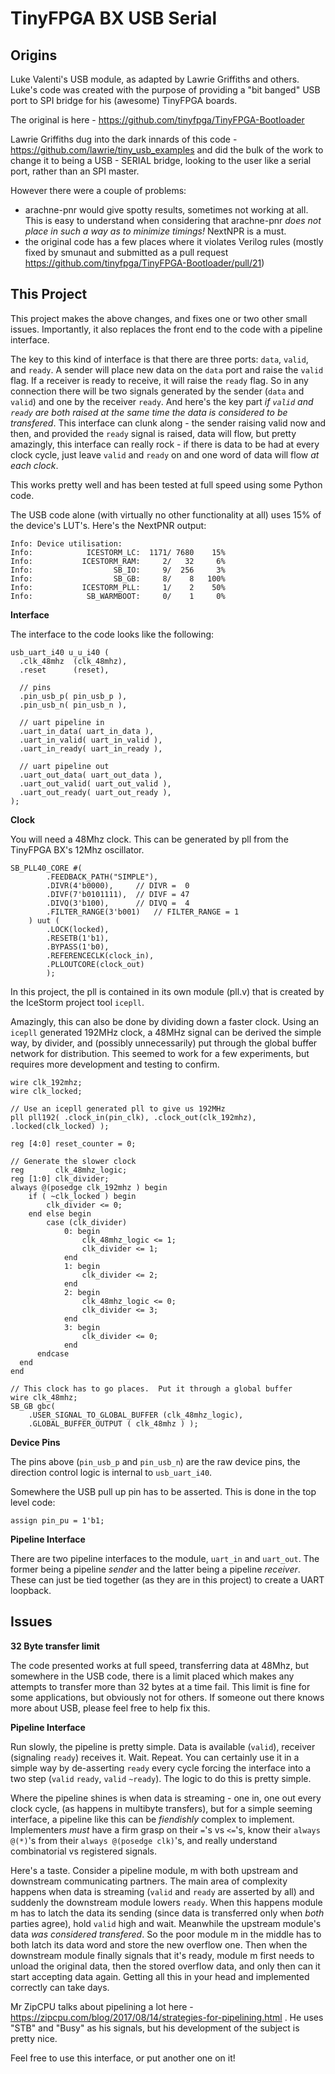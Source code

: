 # TinyFPGA BX USB Serial

## Origins

Luke Valenti's USB module, as adapted by Lawrie Griffiths and others.  Luke's code was created with the purpose of providing a "bit banged" USB port to SPI bridge for his (awesome) TinyFPGA boards.

The original is here - https://github.com/tinyfpga/TinyFPGA-Bootloader

Lawrie Griffiths dug into the dark innards of this code - https://github.com/lawrie/tiny_usb_examples  and did the bulk of the work to change it to being a USB - SERIAL bridge, looking to the user like a serial port, rather than an SPI master.

However there were a couple of problems:
- arachne-pnr would give spotty results, sometimes not working at all.  This is easy to understand when considering that arachne-pnr *does not place in such a way as to minimize timings!*  NextNPR is a must.
- the original code has a few places where it violates Verilog rules (mostly fixed by smunaut and submitted as a pull request https://github.com/tinyfpga/TinyFPGA-Bootloader/pull/21)

## This Project

This project makes the above changes, and fixes one or two other small issues.  Importantly, it also replaces the front end to the code with a pipeline interface.

The key to this kind of interface is that there are three ports: `data`, `valid`, and `ready`.  A sender will place new data on the `data` port and raise the `valid` flag.  If a receiver is ready to receive, it will raise the `ready` flag.  So in any connection there will be two signals generated by the sender (`data` and `valid`) and one by the receiver `ready`.  And here's the key part *if `valid` and `ready` are both raised at the same time the data is considered to be transfered*.   This interface can clunk along - the sender raising valid now and then, and provided the `ready` signal is raised, data will flow, but pretty amazingly, this interface can really rock - if there is data to be had at every clock cycle, just leave `valid` and `ready` on and one word of data will flow *at each clock*.

This works pretty well and has been tested at full speed using some Python code.

The USB code alone (with virtually no other functionality at all) uses 15% of the device's LUT's.  Here's the NextPNR output:

```
Info: Device utilisation:
Info: 	         ICESTORM_LC:  1171/ 7680    15%
Info: 	        ICESTORM_RAM:     2/   32     6%
Info: 	               SB_IO:     9/  256     3%
Info: 	               SB_GB:     8/    8   100%
Info: 	        ICESTORM_PLL:     1/    2    50%
Info: 	         SB_WARMBOOT:     0/    1     0%
```

**Interface**

The interface to the code looks like the following:

```
usb_uart_i40 u_u_i40 (
  .clk_48mhz  (clk_48mhz),
  .reset      (reset),

  // pins
  .pin_usb_p( pin_usb_p ),
  .pin_usb_n( pin_usb_n ),

  // uart pipeline in
  .uart_in_data( uart_in_data ),
  .uart_in_valid( uart_in_valid ),
  .uart_in_ready( uart_in_ready ),

  // uart pipeline out
  .uart_out_data( uart_out_data ),
  .uart_out_valid( uart_out_valid ),
  .uart_out_ready( uart_out_ready ),
);
```

**Clock**

You will need a 48Mhz clock.  This can be generated by pll from the TinyFPGA BX's 12Mhz oscillator.

```
SB_PLL40_CORE #(
		.FEEDBACK_PATH("SIMPLE"),
		.DIVR(4'b0000),		// DIVR =  0
		.DIVF(7'b0101111),	// DIVF = 47
		.DIVQ(3'b100),		// DIVQ =  4
		.FILTER_RANGE(3'b001)	// FILTER_RANGE = 1
	) uut (
		.LOCK(locked),
		.RESETB(1'b1),
		.BYPASS(1'b0),
		.REFERENCECLK(clock_in),
		.PLLOUTCORE(clock_out)
		);
```

In this project, the pll is contained in its own module (pll.v) that is created by the IceStorm project tool `icepll`.

Amazingly, this can also be done by dividing down a faster clock.  Using an `icepll` generated 192MHz clock, a 48MHz signal can be derived the simple way, by divider, and (possibly unnecessarily) put through the global buffer network for distribution.  This seemed to work for a few experiments, but requires more development and testing to confirm.

```
wire clk_192mhz;
wire clk_locked;

// Use an icepll generated pll to give us 192MHz
pll pll192( .clock_in(pin_clk), .clock_out(clk_192mhz), .locked(clk_locked) );

reg [4:0] reset_counter = 0;

// Generate the slower clock
reg       clk_48mhz_logic;
reg [1:0] clk_divider;
always @(posedge clk_192mhz ) begin
    if ( ~clk_locked ) begin
        clk_divider <= 0;
    end else begin
        case (clk_divider)
            0: begin
                clk_48mhz_logic <= 1;
                clk_divider <= 1;
            end
            1: begin
                clk_divider <= 2;
            end
            2: begin
                clk_48mhz_logic <= 0;
                clk_divider <= 3;
            end
            3: begin
                clk_divider <= 0;
            end
      endcase
  end
end

// This clock has to go places.  Put it through a global buffer
wire clk_48mhz;
SB_GB gbc(
    .USER_SIGNAL_TO_GLOBAL_BUFFER (clk_48mhz_logic),
    .GLOBAL_BUFFER_OUTPUT ( clk_48mhz ) );
```

**Device Pins**

The pins above (`pin_usb_p` and `pin_usb_n`) are the raw device pins, the direction control logic is internal to `usb_uart_i40`.

Somewhere the USB pull up pin has to be asserted.  This is done in the top level code:

```
assign pin_pu = 1'b1;
```

**Pipeline Interface**

There are two pipeline interfaces to the module, `uart_in` and `uart_out`.  The former being a pipeline *sender* and the latter being a pipeline *receiver*.  These can just be tied together (as they are in this project) to create a UART loopback.

## Issues

**32 Byte transfer limit**

The code presented works at full speed, transferring data at 48Mhz, but somewhere in the USB code, there is a limit placed which makes any attempts to transfer more than 32 bytes at a time fail.  This limit is fine for some applications, but obviously not for others.  If someone out there knows more about USB, please feel free to help fix this.

**Pipeline Interface**

Run slowly, the pipeline is pretty simple.  Data is available (`valid`), receiver (signaling `ready`) receives it.  Wait.  Repeat.  You can certainly use it in a simple way by de-asserting `ready` every cycle forcing the interface into a two step (`valid` `ready`, `valid` `~ready`).  The logic to do this is pretty simple.

Where the pipeline shines is when data is streaming - one in, one out every clock cycle, (as happens in multibyte transfers), but for a simple seeming interface, a pipeline like this can be *fiendishly* complex to implement.  Implementers *must* have a firm grasp on their `=`'s vs `<=`'s, know their `always @(*)`'s from their `always @(posedge clk)`'s, and really understand combinatorial vs registered signals.  

Here's a taste.  Consider a pipeline module, m with both upstream and downstream communicating partners.  The main area of complexity happens when data is streaming (`valid` and `ready` are asserted by all) and suddenly the downstream module lowers `ready`.  When this happens module m has to latch the data its sending (since data is transferred only when *both* parties agree), hold `valid` high and wait.  Meanwhile the upstream module's data *was considered transfered*.  So the poor module m in the middle has to both latch its data word and store the new overflow one.  Then when the downstream module finally signals that it's ready, module m first needs to unload the original data, then the stored overflow data, and only then can it start accepting data again.  Getting all this in your head and implemented correctly can take days.

Mr ZipCPU talks about pipelining a lot here - https://zipcpu.com/blog/2017/08/14/strategies-for-pipelining.html . He uses "STB" and "Busy" as his signals, but his development of the subject is pretty nice.

Feel free to use this interface, or put another one on it!
